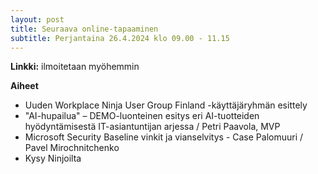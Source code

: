 ```yaml
---
layout: post
title: Seuraava online-tapaaminen
subtitle: Perjantaina 26.4.2024 klo 09.00 - 11.15
---
```

**Linkki:** ilmoitetaan myöhemmin

**Aiheet**

- Uuden Workplace Ninja User Group Finland -käyttäjäryhmän esittely
- "AI-hupailua" – DEMO-luonteinen esitys eri AI-tuotteiden hyödyntämisestä IT-asiantuntijan arjessa / Petri Paavola, MVP
- Microsoft Security Baseline vinkit ja vianselvitys - Case Palomuuri / Pavel Mirochnitchenko
- Kysy Ninjoilta
